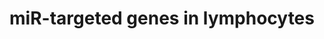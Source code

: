 ---
annotations:
- id: PW:0000808
  parent: regulatory pathway
  type: Pathway Ontology
  value: microRNA pathway
- id: CL:0000542
  parent: native cell
  type: Cell Type Ontology
  value: lymphocyte
authors:
- Samuel Sklar
- MaintBot
- MartijnVanIersel
- Shosui
- Khanspers
- Mkutmon
- Zari
- Jmelius
- Egonw
- Marvin M2
- Eweitz
citedin: ''
communities: []
description: This cataloge pathway was created using the database from "http://diana.cslab.ece.ntua.gr/tarbase/"
  with exclusions based on evidance type. This pathway only incldes miR targeted genes
  expressed in Lymphocyte cells. This pathway is meant for data mapping.
last-edited: 2024-10-28
ndex: null
organisms:
- Homo sapiens
redirect_from:
- /index.php/Pathway:WP2004
- /instance/WP2004
- /instance/WP2004_r135698
revision: r135698
schema-jsonld:
- '@context': https://schema.org/
  '@id': https://wikipathways.github.io/pathways/WP2004.html
  '@type': Dataset
  creator:
    '@type': Organization
    name: WikiPathways
  description: This cataloge pathway was created using the database from "http://diana.cslab.ece.ntua.gr/tarbase/"
    with exclusions based on evidance type. This pathway only incldes miR targeted
    genes expressed in Lymphocyte cells. This pathway is meant for data mapping.
  keywords:
  - AADACL1
  - AARSD1
  - ABCF2
  - ABCG2
  - ABHD10
  - ABHD11
  - ACAA2
  - ACP2
  - ADAR
  - 'ADIPOR2 '
  - ADPGK
  - AKAP8
  - AMIGO2
  - ANAPC1
  - ANKFY1
  - ANP32B
  - ANPEP
  - ANXA2
  - AP2A1
  - AP3B1
  - AP3D1
  - ARCN1
  - ARF4
  - ARFIP1
  - ARFIP2
  - ARHGDIA
  - ARID1A
  - ARID2
  - ARID4B / Rbp1-like
  - ARL10
  - ARL2
  - ASH2L
  - ATAD3B
  - ATG3
  - ATG9A
  - ATP2A2
  - ATP6V0A1
  - ATP6V0E
  - ATP6V1C1
  - ATP6V1F
  - ATRX
  - AURKB
  - AXL
  - BACE1
  - BACE1 / Beta-Secretase 1
  - BACH1
  - BCKDHB
  - BCL2
  - BCL6
  - BDNF
  - BET1
  - BRI3BP
  - BRPF3
  - BRWD2
  - 'C1QBP '
  - CACNA2D1
  - CALCOCO2
  - CAND1
  - CAP1
  - CAPG
  - CARHSP1
  - CBFB
  - CCND1 / Cyclin D1
  - CD164
  - CDCP1
  - CDIPT
  - CDK5RAP1
  - CDK5RAP3
  - CDK6
  - 'CDK6 '
  - CDKAL1
  - CDKN1A / p21
  - CDKN1B / KIP1, p2
  - CDKN1C
  - CDKN1C / p57
  - CDKN2A / INK4a , p16
  - CEBPB
  - CEP72
  - CGI-38
  - CHAF1A
  - CHD1
  - CHMP2A
  - CHORDC1
  - CLDN1
  - 'CLOCK '
  - COIL
  - 'COL4A2 '
  - COMMD9
  - CORO1C
  - CPNE8
  - CPOX
  - CSNK1D
  - CSRP1
  - CTNNB1
  - CTSC
  - CUL4B
  - CXCL12
  - CYP1B1
  - CYP51A1
  - DDX5
  - DHFR
  - DHX15
  - DHX40
  - DHX57
  - DMTF1
  - DNAJB1
  - DNMT3A
  - DNMT3B
  - DOCK5
  - DOCK7
  - E2F1
  - E2F3
  - EGFR
  - EHMT1
  - EHMT2
  - EIF2C3
  - EIF4E
  - ELMOD2
  - ELOVL5
  - EZH2 / Enx-1
  - Ezh2
  - FADS1
  - FADS2
  - FADS3
  - FAM105A
  - FAM96A
  - FBXW1B
  - FGF2
  - FLJ13158
  - FMNL2
  - FNDC3A
  - FNDC3B
  - FRG1
  - FUSIP1
  - FXR2
  - G6PD
  - GAK
  - GALNT1
  - GALNT7
  - GAS2L1
  - GEMIN7
  - GFM1
  - GFPT1
  - GNA13
  - GNAI2
  - GNL3L
  - GNPNAT1
  - GOLGA7
  - GPAM
  - GPD2
  - GRPEL2
  - GSTM4
  - GTPBP3
  - GYS1
  - HARS
  - HBXIP
  - HDAC4
  - 'HIPK3 '
  - HMGA1
  - HMOX1
  - HNRPM
  - HOXA5
  - HOXD8
  - HSD17B12
  - HSDL1
  - IDH1
  - IFRD1
  - IGF2BP1
  - IGF2BP1 / IMP-1
  - IGF2R
  - IPO4
  - IQGAP3
  - IRS1
  - ITGA2
  - KCNN4
  - KCNQ1
  - KDELC2
  - KIAA0409
  - KIT
  - KPNA3
  - KRAS
  - LAMC1
  - 'LAMC1 / laminin gamma '
  - LAMC2
  - LMNB2
  - LPL
  - LRRC8A
  - LUZP1
  - LY6K
  - LYCAT
  - MAP2K1IP1
  - MAP3K8
  - MAPK12 / ERK5
  - MAPK14
  - MAPK7
  - MARS2
  - MAT2A
  - MATR3
  - MBNL1
  - MEOX2 / GAX
  - MET
  - METTL7A
  - MIR133A1
  - MIR133A2
  - MIR143
  - MIR155
  - MIR17
  - MIR20A
  - MIR20B
  - MIR223
  - MIR29B1
  - MIR29B2
  - MIR29C
  - MIR34A
  - MIR92A2
  - MIRLET7B
  - MLLT11
  - MLSTD2
  - MOV10
  - MPDU1
  - MPZL1
  - MRC2
  - MRM1
  - MRPL20
  - MRPS24
  - MRPS33
  - MSI2
  - MTHFD2
  - 'MTPN '
  - MTRR
  - MTX1
  - 'MYB '
  - MYCN
  - MYLIP
  - 'MYLIP '
  - MYO10
  - MYO1E
  - Mcl1
  - NAPG
  - NARG1
  - NARS
  - NCL
  - NCOA3 / AIB1
  - NEDD4
  - NF2
  - NFIA
  - NFIA / NF1-A
  - NM_014445
  - NM_018211
  - NM_032121
  - 'NOTCH1 '
  - NOTCH2
  - NP
  - NPR3
  - NRAS
  - NRP1
  - NT5C3
  - NT5E
  - NUCB1
  - NUFIP2
  - NXN
  - OPRS1
  - P4HA2
  - PAFAH1B2
  - PANX1
  - PDCD4
  - PDE3A
  - PDLIM5
  - PDLIM7
  - PGM1
  - PGRMC1
  - PHC2
  - PICALM
  - PISD
  - PKM2
  - PKN2
  - PLAG1
  - PLEKHC1
  - PLK1
  - PLXND1
  - POLA2
  - POLD2
  - POLE4
  - POLR2C
  - POM121
  - PPIB
  - PPIF
  - PPP1R7
  - PPP2R4
  - PPP2R5C
  - PPP3CA
  - PPP3R1
  - PPP5C
  - PRIM1
  - PRKCI
  - PRPF40A
  - PSAT1
  - PTBP1
  - PTBP2
  - PTMA
  - PTPLAD1
  - PTPRF
  - PTPRJ
  - PTRH1
  - PURA
  - PWP1
  - PXDN
  - RAB23
  - RAB27B
  - RAB30
  - RAB34
  - RAB5C
  - RAB6A
  - RAD23B
  - RAI14
  - RARS
  - RB1
  - RBM19
  - RBMS1
  - RCN2
  - RCOR1
  - RDH10
  - 'RDH10 '
  - RFT1
  - RHEB
  - RHOB
  - RHOG
  - RQCD1
  - RTN4
  - SAC3D1
  - SCAMP1
  - SCYL1
  - SDCBP
  - SEC23A
  - SEC24A
  - SERPINE2
  - SFRS9
  - SFXN1
  - SH3BGRL3
  - SH3BP4
  - SHOC2
  - SLC12A2
  - SLC12A4
  - SLC1A4
  - SLC25A1
  - SLC25A13
  - SLC25A22
  - SLC25A24
  - SLC25A32
  - SLC38A1
  - SLC38A2
  - SLC4A10
  - SLC4A7
  - 'SLC7A6 '
  - SLC9A3R2
  - SMAD1
  - SMC1L1
  - SNAP23
  - SNAP29
  - SNX15
  - SNX6
  - SPCS3
  - SPRYD4
  - SPTLC1
  - SRPRB
  - SSNA1
  - STRN
  - STX7
  - SUCLG2
  - SYNE1
  - SYNE2
  - SYPL1
  - TAF9B
  - TBCA
  - 'TCL1A '
  - TDG
  - TERT
  - TGFBR2
  - TH1L
  - THEM4
  - TICAM2
  - TLOC1
  - TM6SF1
  - TMED10
  - TMED2
  - TMED3
  - TMED7
  - TMEM109
  - TMEM113 p/ ro2730
  - TMEM41B
  - TMEM43
  - TMEM59
  - TNFAIP2
  - TNFRSF10A
  - TNFRSF10B
  - TNFSF9
  - TP53INP1
  - TPM1
  - TPM2
  - TPM3
  - TPM4
  - TRAM1
  - TRIP13
  - TRMT1
  - TRPV6 / CAT-1
  - TTC9C
  - TUSC2 / Fus1 , Fusion
  - TXN2
  - TXNRD1
  - TYMS
  - UAP1
  - UBE2J1
  - UBE2S
  - UBE2V1
  - UBE4A
  - UHRF1
  - UNC93B1
  - 'USP1 '
  - UTP15
  - VAMP3
  - VCAM1
  - VEZT / vezatin
  - VPS39
  - VTI1B
  - WDFY1
  - WDR68
  - WNT5A
  - YIF1B
  - YWHAQ
  - ZEB1 / TCF8
  - ZEB2 / SIP1
  - ZNF294
  - ZNF622
  - cyr61
  - tuba3
  license: CC0
  name: miR-targeted genes in lymphocytes
seo: CreativeWork
title: miR-targeted genes in lymphocytes
wpid: WP2004
---